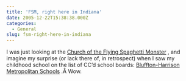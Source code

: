 ```yaml
---
title: 'FSM, right here in Indiana'
date: 2005-12-22T15:38:38.000Z
categories:
  - General
slug: fsm-right-here-in-indiana
---
```

I was just looking at the [Church of the Flying Spaghetti Monster][1] , and imagine my surprise (or lack there of, in retrospect) when I saw my childhood school on the list of CC’d school boards: [Bluffton-Harrison Metropolitan Schools][2] .Â  Wow.



 [1]: http://www.venganza.org/
 [2]: http://www.bhmsd.k12.in.us/
